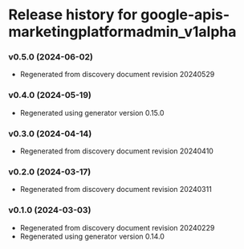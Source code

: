 # Release history for google-apis-marketingplatformadmin_v1alpha

### v0.5.0 (2024-06-02)

* Regenerated from discovery document revision 20240529

### v0.4.0 (2024-05-19)

* Regenerated using generator version 0.15.0

### v0.3.0 (2024-04-14)

* Regenerated from discovery document revision 20240410

### v0.2.0 (2024-03-17)

* Regenerated from discovery document revision 20240311

### v0.1.0 (2024-03-03)

* Regenerated from discovery document revision 20240229
* Regenerated using generator version 0.14.0

